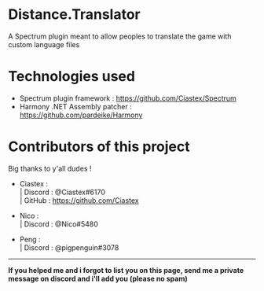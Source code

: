 # Distance.Translator
A Spectrum plugin meant to allow peoples to translate the game with custom language files

# Technologies used
- Spectrum plugin framework : https://github.com/Ciastex/Spectrum
- Harmony .NET Assembly patcher : https://github.com/pardeike/Harmony

# Contributors of this project
Big thanks to y'all dudes !
- Ciastex :
<BR> |	Discord : @Ciastex#6170
<BR> |	GitHub : https://github.com/Ciastex

- Nico :
<BR> |	Discord : @Nico#5480

- Peng :
<BR> |	Discord : @pigpenguin#3078
-----
<b>If you helped me and i forgot to list you on this page, send me a private message on discord and i'll add you (please no spam)</b>
